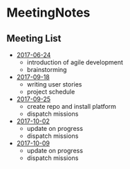 # MeetingNotes

## Meeting List

- [2017-06-24](https://github.com/nckucsiewv/MeetingNotes/blob/master/2017-06-24.md)
  - introduction of agile development
  - brainstorming
- [2017-09-18](https://github.com/nckucsiewv/MeetingNotes/blob/master/2017-09-18.md)
  - writing user stories
  - project schedule
- [2017-09-25](https://github.com/nckucsiewv/MeetingNotes/blob/master/2017-09-25.md)
  - create repo and install platform
  - dispatch missions
- [2017-10-02](https://github.com/nckucsiewv/MeetingNotes/blob/master/2017-10-02.md)
  - update on progress
  - dispatch missions
- [2017-10-09](https://github.com/nckucsiewv/MeetingNotes/blob/master/2017-10-09.md)
  - update on progress
  - dispatch missions

